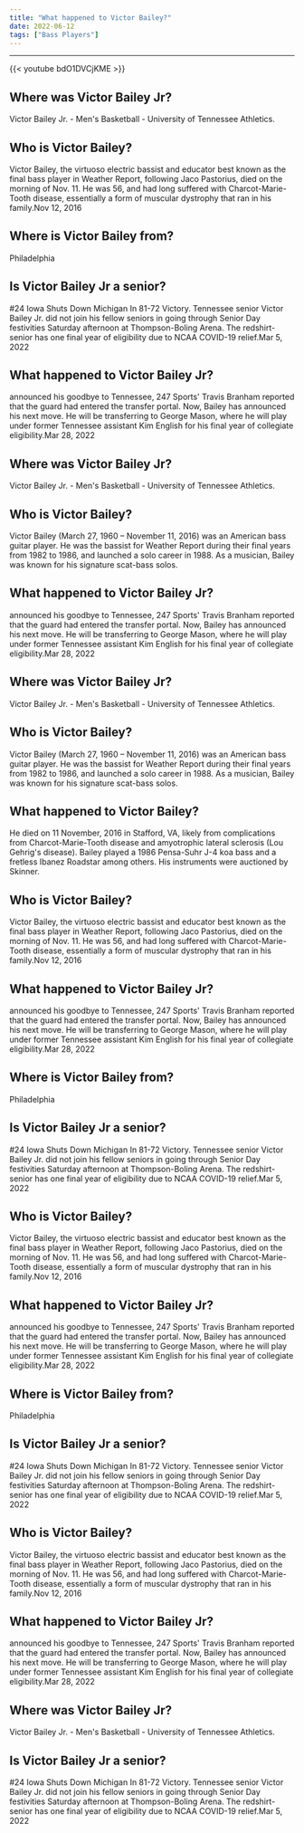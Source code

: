 ```yaml
---
title: "What happened to Victor Bailey?"
date: 2022-06-12
tags: ["Bass Players"]
---
```


---
{{< youtube bdO1DVCjKME >}}
## Where was Victor Bailey Jr?
Victor Bailey Jr. - Men's Basketball - University of Tennessee Athletics.

## Who is Victor Bailey?
Victor Bailey, the virtuoso electric bassist and educator best known as the final bass player in Weather Report, following Jaco Pastorius, died on the morning of Nov. 11. He was 56, and had long suffered with Charcot-Marie-Tooth disease, essentially a form of muscular dystrophy that ran in his family.Nov 12, 2016

## Where is Victor Bailey from?
Philadelphia

## Is Victor Bailey Jr a senior?
#24 Iowa Shuts Down Michigan In 81-72 Victory. Tennessee senior Victor Bailey Jr. did not join his fellow seniors in going through Senior Day festivities Saturday afternoon at Thompson-Boling Arena. The redshirt-senior has one final year of eligibility due to NCAA COVID-19 relief.Mar 5, 2022

## What happened to Victor Bailey Jr?
announced his goodbye to Tennessee, 247 Sports' Travis Branham reported that the guard had entered the transfer portal. Now, Bailey has announced his next move. He will be transferring to George Mason, where he will play under former Tennessee assistant Kim English for his final year of collegiate eligibility.Mar 28, 2022

## Where was Victor Bailey Jr?
Victor Bailey Jr. - Men's Basketball - University of Tennessee Athletics.

## Who is Victor Bailey?
Victor Bailey (March 27, 1960 – November 11, 2016) was an American bass guitar player. He was the bassist for Weather Report during their final years from 1982 to 1986, and launched a solo career in 1988. As a musician, Bailey was known for his signature scat-bass solos.

## What happened to Victor Bailey Jr?
announced his goodbye to Tennessee, 247 Sports' Travis Branham reported that the guard had entered the transfer portal. Now, Bailey has announced his next move. He will be transferring to George Mason, where he will play under former Tennessee assistant Kim English for his final year of collegiate eligibility.Mar 28, 2022

## Where was Victor Bailey Jr?
Victor Bailey Jr. - Men's Basketball - University of Tennessee Athletics.

## Who is Victor Bailey?
Victor Bailey (March 27, 1960 – November 11, 2016) was an American bass guitar player. He was the bassist for Weather Report during their final years from 1982 to 1986, and launched a solo career in 1988. As a musician, Bailey was known for his signature scat-bass solos.

## What happened to Victor Bailey?
He died on 11 November, 2016 in Stafford, VA, likely from complications from Charcot-Marie-Tooth disease and amyotrophic lateral sclerosis (Lou Gehrig's disease). Bailey played a 1986 Pensa-Suhr J-4 koa bass and a fretless Ibanez Roadstar among others. His instruments were auctioned by Skinner.

## Who is Victor Bailey?
Victor Bailey, the virtuoso electric bassist and educator best known as the final bass player in Weather Report, following Jaco Pastorius, died on the morning of Nov. 11. He was 56, and had long suffered with Charcot-Marie-Tooth disease, essentially a form of muscular dystrophy that ran in his family.Nov 12, 2016

## What happened to Victor Bailey Jr?
announced his goodbye to Tennessee, 247 Sports' Travis Branham reported that the guard had entered the transfer portal. Now, Bailey has announced his next move. He will be transferring to George Mason, where he will play under former Tennessee assistant Kim English for his final year of collegiate eligibility.Mar 28, 2022

## Where is Victor Bailey from?
Philadelphia

## Is Victor Bailey Jr a senior?
#24 Iowa Shuts Down Michigan In 81-72 Victory. Tennessee senior Victor Bailey Jr. did not join his fellow seniors in going through Senior Day festivities Saturday afternoon at Thompson-Boling Arena. The redshirt-senior has one final year of eligibility due to NCAA COVID-19 relief.Mar 5, 2022

## Who is Victor Bailey?
Victor Bailey, the virtuoso electric bassist and educator best known as the final bass player in Weather Report, following Jaco Pastorius, died on the morning of Nov. 11. He was 56, and had long suffered with Charcot-Marie-Tooth disease, essentially a form of muscular dystrophy that ran in his family.Nov 12, 2016

## What happened to Victor Bailey Jr?
announced his goodbye to Tennessee, 247 Sports' Travis Branham reported that the guard had entered the transfer portal. Now, Bailey has announced his next move. He will be transferring to George Mason, where he will play under former Tennessee assistant Kim English for his final year of collegiate eligibility.Mar 28, 2022

## Where is Victor Bailey from?
Philadelphia

## Is Victor Bailey Jr a senior?
#24 Iowa Shuts Down Michigan In 81-72 Victory. Tennessee senior Victor Bailey Jr. did not join his fellow seniors in going through Senior Day festivities Saturday afternoon at Thompson-Boling Arena. The redshirt-senior has one final year of eligibility due to NCAA COVID-19 relief.Mar 5, 2022

## Who is Victor Bailey?
Victor Bailey, the virtuoso electric bassist and educator best known as the final bass player in Weather Report, following Jaco Pastorius, died on the morning of Nov. 11. He was 56, and had long suffered with Charcot-Marie-Tooth disease, essentially a form of muscular dystrophy that ran in his family.Nov 12, 2016

## What happened to Victor Bailey Jr?
announced his goodbye to Tennessee, 247 Sports' Travis Branham reported that the guard had entered the transfer portal. Now, Bailey has announced his next move. He will be transferring to George Mason, where he will play under former Tennessee assistant Kim English for his final year of collegiate eligibility.Mar 28, 2022

## Where was Victor Bailey Jr?
Victor Bailey Jr. - Men's Basketball - University of Tennessee Athletics.

## Is Victor Bailey Jr a senior?
#24 Iowa Shuts Down Michigan In 81-72 Victory. Tennessee senior Victor Bailey Jr. did not join his fellow seniors in going through Senior Day festivities Saturday afternoon at Thompson-Boling Arena. The redshirt-senior has one final year of eligibility due to NCAA COVID-19 relief.Mar 5, 2022

